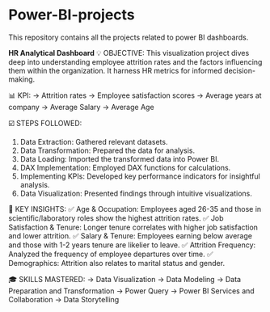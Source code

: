 # Power-BI-projects
This repository contains all the projects related to power BI dashboards.

**HR Analytical Dashboard**
💡 OBJECTIVE:
This visualization project dives deep into understanding employee attrition rates and the factors influencing them within the organization. It harness HR metrics for informed decision-making. 

📊 KPI:
→ Attrition rates
→ Employee satisfaction scores 
→ Average years at company
→ Average Salary
→ Average Age

☑️ STEPS FOLLOWED:
1. Data Extraction: Gathered relevant datasets.
2. Data Transformation: Prepared the data for analysis.
3. Data Loading: Imported the transformed data into Power BI.
4. DAX Implementation: Employed DAX functions for calculations.
5. Implementing KPIs: Developed key performance indicators for insightful analysis.
6. Data Visualization: Presented findings through intuitive visualizations.

🔑 KEY INSIGHTS:
✅ Age & Occupation: Employees aged 26-35 and those in scientific/laboratory roles show the highest attrition rates.
✅ Job Satisfaction & Tenure: Longer tenure correlates with higher job satisfaction and lower attrition.
✅ Salary & Tenure: Employees earning below average and those with 1-2 years tenure are likelier to leave.
✅ Attrition Frequency: Analyzed the frequency of employee departures over time.
✅ Demographics: Attrition also relates to marital status and gender.

🎓 SKILLS MASTERED:
→ Data Visualization
→ Data Modeling
→ Data Preparation and Transformation
→ Power Query
→ Power BI Services and Collaboration
→ Data Storytelling
